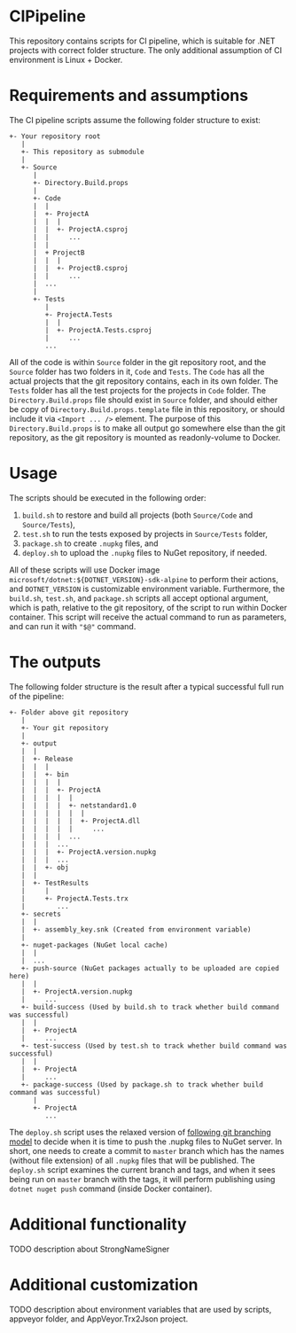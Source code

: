 # CIPipeline
This repository contains scripts for CI pipeline, which is suitable for .NET projects with correct folder structure.
The only additional assumption of CI environment is Linux + Docker.

# Requirements and assumptions
The CI pipeline scripts assume the following folder structure to exist:
```
+- Your repository root
   |
   +- This repository as submodule
   |
   +- Source
      |
      +- Directory.Build.props
      |
      +- Code
      |  |
      |  +- ProjectA
      |  |  |
      |  |  +- ProjectA.csproj
      |  |     ...
      |  |
      |  + ProjectB
      |  |  |
      |  |  +- ProjectB.csproj
      |  |     ...
      |  ...
      |
      +- Tests
         |
         +- ProjectA.Tests
         |  |
         |  +- ProjectA.Tests.csproj
         |     ...
         ...
```

All of the code is within `Source` folder in the git repository root, and the `Source` folder has two folders in it, `Code` and `Tests`.
The `Code` has all the actual projects that the git repository contains, each in its own folder.
The `Tests` folder has all the test projects for the projects in `Code` folder.
The `Directory.Build.props` file should exist in `Source` folder, and should either be copy of `Directory.Build.props.template` file in this repository, or should include it via `<Import ... />` element.
The purpose of this `Directory.Build.props` is to make all output go somewhere else than the git repository, as the git repository is mounted as readonly-volume to Docker.

# Usage
The scripts should be executed in the following order:
1. `build.sh` to restore and build all projects (both `Source/Code` and `Source/Tests`),
2. `test.sh` to run the tests exposed by projects in `Source/Tests` folder,
3. `package.sh` to create `.nupkg` files, and
4. `deploy.sh` to upload the `.nupkg` files to NuGet repository, if needed.

All of these scripts will use Docker image `microsoft/dotnet:${DOTNET_VERSION}-sdk-alpine` to perform their actions, and `DOTNET_VERSION` is customizable environment variable.
Furthermore, the `build.sh`, `test.sh`, and `package.sh` scripts all accept optional argument, which is path, relative to the git repository, of the script to run within Docker container.
This script will receive the actual command to run as parameters, and can run it with `"$@"` command.

# The outputs
The following folder structure is the result after a typical successful full run of the pipeline:
```
+- Folder above git repository
   |
   +- Your git repository
   |
   +- output
   |  |
   |  +- Release
   |  |  |
   |  |  +- bin
   |  |  |  |
   |  |  |  +- ProjectA
   |  |  |  |  |
   |  |  |  |  +- netstandard1.0
   |  |  |  |  |  |
   |  |  |  |  |  +- ProjectA.dll
   |  |  |  |  |     ...
   |  |  |  |  ...
   |  |  |  ...
   |  |  |  +- ProjectA.version.nupkg
   |  |  |  ...
   |  |  +- obj
   |  |
   |  +- TestResults
   |     |
   |     +- ProjectA.Tests.trx
   |        ...
   +- secrets
   |  |
   |  +- assembly_key.snk (Created from environment variable)
   |
   +- nuget-packages (NuGet local cache)
   |  |
   |  ...
   +- push-source (NuGet packages actually to be uploaded are copied here)
   |  |
   |  +- ProjectA.version.nupkg
   |     ...
   +- build-success (Used by build.sh to track whether build command was successful)
   |  |
   |  +- ProjectA
   |     ...
   +- test-success (Used by test.sh to track whether build command was successful)
   |  |
   |  +- ProjectA
   |     ...
   +- package-success (Used by package.sh to track whether build command was successful)
      |
      +- ProjectA
         ...
```

The `deploy.sh` script uses the relaxed version of [following git branching model](https://nvie.com/posts/a-successful-git-branching-model/) to decide when it is time to push the .nupkg files to NuGet server.
In short, one needs to create a commit to `master` branch which has the names (without file extension) of all `.nupkg` files that will be published.
The `deploy.sh` script examines the current branch and tags, and when it sees being run on `master` branch with the tags, it will perform publishing using `dotnet nuget push` command (inside Docker container).

# Additional functionality
TODO description about StrongNameSigner

# Additional customization
TODO description about environment variables that are used by scripts, appveyor folder, and AppVeyor.Trx2Json project.